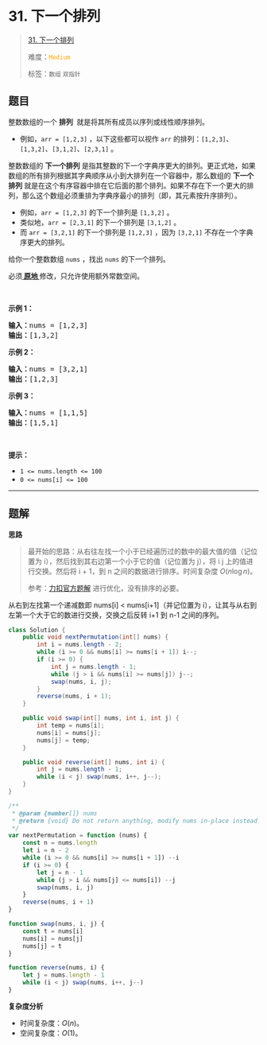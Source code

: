 # 31. 下一个排列

> [31. 下一个排列](https://leetcode.cn/problems/next-permutation/)
>
> 难度：<font color=orange>`Medium`</font>
>
> 标签：`数组` `双指针`

## 题目

<p>整数数组的一个 <strong>排列</strong>&nbsp; 就是将其所有成员以序列或线性顺序排列。</p>

<ul>
	<li>例如，<code>arr = [1,2,3]</code> ，以下这些都可以视作 <code>arr</code> 的排列：<code>[1,2,3]</code>、<code>[1,3,2]</code>、<code>[3,1,2]</code>、<code>[2,3,1]</code> 。</li>
</ul>

<p>整数数组的 <strong>下一个排列</strong> 是指其整数的下一个字典序更大的排列。更正式地，如果数组的所有排列根据其字典顺序从小到大排列在一个容器中，那么数组的 <strong>下一个排列</strong> 就是在这个有序容器中排在它后面的那个排列。如果不存在下一个更大的排列，那么这个数组必须重排为字典序最小的排列（即，其元素按升序排列）。</p>

<ul>
	<li>例如，<code>arr = [1,2,3]</code> 的下一个排列是 <code>[1,3,2]</code> 。</li>
	<li>类似地，<code>arr = [2,3,1]</code> 的下一个排列是 <code>[3,1,2]</code> 。</li>
	<li>而 <code>arr = [3,2,1]</code> 的下一个排列是 <code>[1,2,3]</code> ，因为 <code>[3,2,1]</code> 不存在一个字典序更大的排列。</li>
</ul>

<p>给你一个整数数组 <code>nums</code> ，找出 <code>nums</code> 的下一个排列。</p>

<p>必须<strong><a href="https://baike.baidu.com/item/%E5%8E%9F%E5%9C%B0%E7%AE%97%E6%B3%95" target="_blank"> 原地 </a></strong>修改，只允许使用额外常数空间。</p>

<p>&nbsp;</p>

<p><strong>示例 1：</strong></p>

<pre>
<strong>输入：</strong>nums = [1,2,3]
<strong>输出：</strong>[1,3,2]
</pre>

<p><strong>示例 2：</strong></p>

<pre>
<strong>输入：</strong>nums = [3,2,1]
<strong>输出：</strong>[1,2,3]
</pre>

<p><strong>示例 3：</strong></p>

<pre>
<strong>输入：</strong>nums = [1,1,5]
<strong>输出：</strong>[1,5,1]
</pre>

<p>&nbsp;</p>

<p><strong>提示：</strong></p>

<ul>
	<li><code>1 &lt;= nums.length &lt;= 100</code></li>
	<li><code>0 &lt;= nums[i] &lt;= 100</code></li>
</ul>


--------------------

## 题解

**思路**

> 最开始的思路：从右往左找一个小于已经遍历过的数中的最大值的值（记位置为 i），然后找到其右边第一个小于它的值（记位置为 j），将 i j 上的值进行交换。然后将 i + 1，到 n 之间的数据进行排序。时间复杂度 $O(n\log n)$。
>
> 参考：[力扣官方题解](https://leetcode.cn/problems/next-permutation/solutions/479151/xia-yi-ge-pai-lie-by-leetcode-solution/) 进行优化，没有排序的必要。

从右到左找第一个递减数即 nums[i] < nums[i+1]（并记位置为 i），让其与从右到左第一个大于它的数进行交换，交换之后反转 i+1 到 n-1 之间的序列。

```java
class Solution {
    public void nextPermutation(int[] nums) {
        int i = nums.length - 2;
        while (i >= 0 && nums[i] >= nums[i + 1]) i--;
        if (i >= 0) {
            int j = nums.length - 1;
            while (j > i && nums[i] >= nums[j]) j--;
            swap(nums, i, j);
        }
        reverse(nums, i + 1);
    }

    public void swap(int[] nums, int i, int j) {
        int temp = nums[i];
        nums[i] = nums[j];
        nums[j] = temp;
    }

    public void reverse(int[] nums, int i) {
        int j = nums.length - 1;
        while (i < j) swap(nums, i++, j--);
    }
}
```

```js
/**
 * @param {number[]} nums
 * @return {void} Do not return anything, modify nums in-place instead.
 */
var nextPermutation = function (nums) {
    const n = nums.length
    let i = n - 2
    while (i >= 0 && nums[i] >= nums[i + 1]) --i
    if (i >= 0) {
        let j = n - 1
        while (j > i && nums[j] <= nums[i]) --j
        swap(nums, i, j)
    }
    reverse(nums, i + 1)
}

function swap(nums, i, j) {
    const t = nums[i]
    nums[i] = nums[j]
    nums[j] = t
}

function reverse(nums, i) {
    let j = nums.length - 1
    while (i < j) swap(nums, i++, j--)
}
```

**复杂度分析**

- 时间复杂度：$O(n)$。
- 空间复杂度：$O(1)$。
